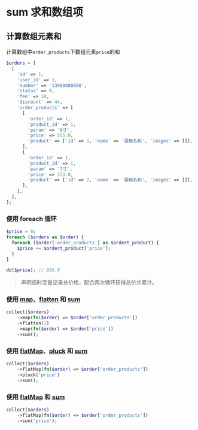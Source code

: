 # sum 求和数组项

## 计算数组元素和 

计算数组中`order_products`下数组元素`price`的和

```php
$orders = [
  [
    'id' => 1,
    'user_id' => 1,
    'number' => '13908080808',
    'status' => 0,
    'fee' => 10,
    'discount' => 44,
    'order_products' => [
      [
        'order_id' => 1,
        'product_id' => 1,
        'param' => '6寸',
        'price' => 555.0,
        'product' => ['id' => 1, 'name' => '蛋糕名称', 'images' => []],
      ],
      [
        'order_id' => 1,
        'product_id' => 1,
        'param' => '7寸',
        'price' => 333.0,
        'product' => ['id' => 2, 'name' => '蛋糕名称', 'images' => []],
      ],
    ],
  ],
];
```

### 使用 foreach 循环

```php
$price = 0;
foreach ($orders as $order) {
  foreach ($order['order_products'] as $ordert_product) {
    $price += $ordert_product['price'];
  }
}

dd($price); // 888.0
```

> 声明临时变量记录总价格，配合两次循环获得总价并累计。


### 使用 [map](../map.md)、[flatten](../flatten.md) 和 [sum](../sum.md)

```php
collect($orders)
    ->map(fn($order) => $order['order_products'])
    ->flatten(1)
    ->map(fn($order) => $order['price'])
    ->sum();
```

### 使用 [flatMap](../flatMap.md)、[pluck](../pluck.md) 和 [sum](../sum.md)

```php
collect($orders)
    ->flatMap(fn($order) => $order['order_products'])
    ->pluck('price')
    ->sum();
```

### 使用 [flatMap](../flatMap.md) 和 [sum](../sum.md)

```php
collect($orders)
    ->flatMap(fn($order) => $order['order_products'])
    ->sum('price');
```
